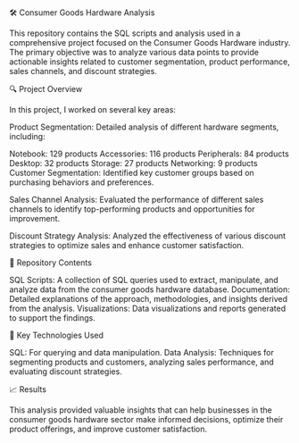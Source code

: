 🛠️ Consumer Goods Hardware Analysis

This repository contains the SQL scripts and analysis used in a comprehensive project focused on the Consumer Goods Hardware industry. The primary objective was to analyze various data points to provide actionable insights related to customer segmentation, product performance, sales channels, and discount strategies.

🔍 Project Overview

In this project, I worked on several key areas:

Product Segmentation: Detailed analysis of different hardware segments, including:

Notebook: 129 products
Accessories: 116 products
Peripherals: 84 products
Desktop: 32 products
Storage: 27 products
Networking: 9 products
Customer Segmentation: Identified key customer groups based on purchasing behaviors and preferences.

Sales Channel Analysis: Evaluated the performance of different sales channels to identify top-performing products and opportunities for improvement.

Discount Strategy Analysis: Analyzed the effectiveness of various discount strategies to optimize sales and enhance customer satisfaction.

📂 Repository Contents

SQL Scripts: A collection of SQL queries used to extract, manipulate, and analyze data from the consumer goods hardware database.
Documentation: Detailed explanations of the approach, methodologies, and insights derived from the analysis.
Visualizations: Data visualizations and reports generated to support the findings.

🚀 Key Technologies Used

SQL: For querying and data manipulation.
Data Analysis: Techniques for segmenting products and customers, analyzing sales performance, and evaluating discount strategies.

📈 Results

This analysis provided valuable insights that can help businesses in the consumer goods hardware sector make informed decisions, optimize their product offerings, and improve customer satisfaction.
